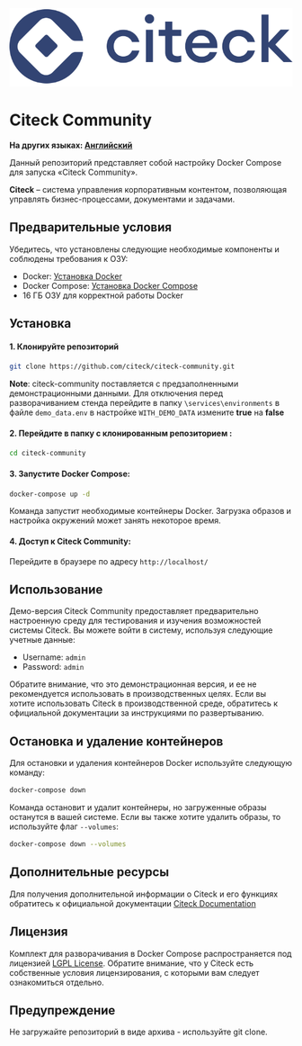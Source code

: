 ![Citeck ECOS Logo](https://raw.githubusercontent.com/Citeck/ecos-ui/master/public/img/logo/ecos-logo.svg)

# Citeck Community

**На других языках: [Английский](README.md)**

Данный репозиторий представляет собой настройку Docker Compose для запуска «Citeck Community». 

**Citeck** – система управления корпоративным контентом, позволяющая управлять бизнес-процессами, документами и задачами.

## Предварительные условия

Убедитесь, что установлены следующие необходимые компоненты и соблюдены требования к ОЗУ:

- Docker: [Установка Docker](https://docs.docker.com/engine/install/)
- Docker Compose: [Установка Docker Compose](https://docs.docker.com/compose/install/)
- 16 ГБ ОЗУ для корректной работы Docker

## Установка

#### 1. Клонируйте репозиторий

```bash
git clone https://github.com/citeck/citeck-community.git
```

**Note**: 
citeck-community поставляется с предзаполненными демонстрационными данными. 
Для отключения перед разворачиванием стенда перейдите в папку `\services\environments` в файле `demo_data.env` в настройке `WITH_DEMO_DATA` измените **true** на **false**

#### 2. Перейдите в папку с клонированным репозиторием :

```bash
cd citeck-community
```

#### 3. Запустите Docker Compose:

```bash
docker-compose up -d
```

Команда запустит необходимые контейнеры Docker. Загрузка образов и настройка окружений может занять некоторое время.

#### 4. Доступ к Citeck Community:

Перейдите в браузере по адресу `http://localhost/`

## Использование

Демо-версия Citeck Community предоставляет предварительно настроенную среду для тестирования и изучения возможностей системы Citeck. Вы можете войти в систему, используя следующие учетные данные:

- Username: `admin`
- Password: `admin`

Обратите внимание, что это демонстрационная версия, и ее не рекомендуется использовать в производственных целях. Если вы хотите использовать Citeck в производственной среде, обратитесь к официальной документации за инструкциями по развертыванию.

## Остановка и удаление контейнеров

Для остановки и удаления контейнеров Docker используйте следующую команду:

```bash
docker-compose down
```

Команда остановит и удалит контейнеры, но загруженные образы останутся в вашей системе. Если вы также хотите удалить образы, то используйте флаг `--volumes`:

```bash
docker-compose down --volumes
```

## Дополнительные ресурсы

Для получения дополнительной информации о Citeck и его функциях обратитесь к официальной документации [Citeck Documentation](https://citeck-ecos.readthedocs.io/ru/latest/index.html)

## Лицензия

Комплект для разворачивания в Docker Compose распространяется под лицензией [LGPL License](LICENSE). Обратите внимание, что у Citeck есть собственные условия лицензирования, с которыми вам следует ознакомиться отдельно.

## Предупреждение

Не загружайте репозиторий в виде архива -  используйте git clone.

